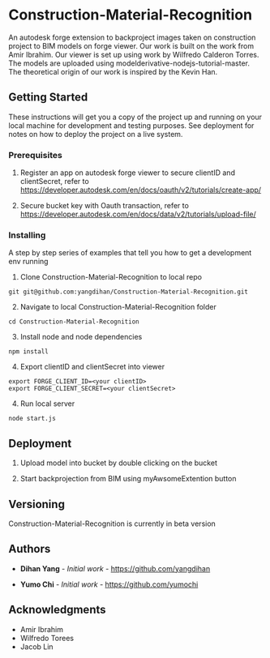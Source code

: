 # Construction-Material-Recognition

An autodesk forge extension to backproject images taken on construction project to BIM models on forge viewer. Our work is built on the work from Amir Ibrahim. Our viewer is set up using work by Wilfredo Calderon Torres. The models are uploaded using modelderivative-nodejs-tutorial-master. The theoretical origin of our work is inspired by the Kevin Han.

## Getting Started

These instructions will get you a copy of the project up and running on your local machine for development and testing purposes. See deployment for notes on how to deploy the project on a live system.

### Prerequisites

1) Register an app on autodesk forge viewer to secure clientID and clientSecret, refer to https://developer.autodesk.com/en/docs/oauth/v2/tutorials/create-app/

2) Secure bucket key with Oauth transaction, refer to <br />
https://developer.autodesk.com/en/docs/data/v2/tutorials/upload-file/

### Installing

A step by step series of examples that tell you how to get a development env running

1) Clone Construction-Material-Recognition to local repo 
```
git git@github.com:yangdihan/Construction-Material-Recognition.git
```

2) Navigate to local Construction-Material-Recognition folder
```
cd Construction-Material-Recognition
```

3) Install node and node dependencies
```
npm install
```
4) Export clientID and clientSecret into viewer
```
export FORGE_CLIENT_ID=<your clientID>
export FORGE_CLIENT_SECRET=<your clientSecret>
```

4) Run local server 
```
node start.js
```

## Deployment

1) Upload model into bucket by double clicking on the bucket

2) Start backprojection from BIM using myAwsomeExtention button 


## Versioning

Construction-Material-Recognition is currently in beta version


## Authors

* **Dihan Yang** - *Initial work* - https://github.com/yangdihan

* **Yumo Chi** - *Initial work* - https://github.com/yumochi

## Acknowledgments

* Amir Ibrahim
* Wilfredo Torees
* Jacob Lin
